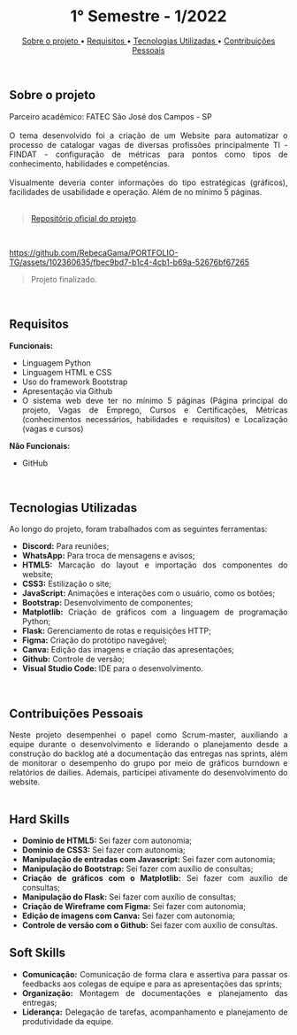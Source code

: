 <h1 align="center"> 1° Semestre - 1/2022 </h1>
<p align="center">
  <a href ="#sobre-o-projeto"> Sobre o projeto  </a>  • 
  <a href ="#requisitos"> Requisitos </a>  • 
  <a href ="#tecnologias-utilizadas"> Tecnologias Utilizadas </a>  •
  <a href ="#contribuições-pessoais"> Contribuições Pessoais </a>  
</p>

<br>

## Sobre o projeto 

<div align="justify">
  Parceiro acadêmico: FATEC São José dos Campos - SP
  <br><br>
  O tema desenvolvido foi a criação de um Website para automatizar o processo de catalogar vagas de diversas profissões principalmente TI - FINDAT - configuração de métricas para pontos como tipos de conhecimento, habilidades e competências. 
  <br><br>
  Visualmente deveria conter informações do tipo estratégicas (gráficos), facilidades de usabilidade e operação. Além de no mínimo 5 páginas.
<div><br>
  
> [Repositório oficial do projeto](https://github.com/atomofatec/API-FINDAT).

<br>

https://github.com/RebecaGama/PORTFOLIO-TG/assets/102360635/fbec9bd7-b1c4-4cb1-b69a-52676bf67265
> Projeto finalizado.

<br>
  
## Requisitos 
 
**Funcionais:**<br>
 - Linguagem Python
 - Linguagem HTML e CSS
 - Uso do framework Bootstrap
 - Apresentação via Github
 - O sistema web deve ter no mínimo 5 páginas (Página principal do projeto, Vagas de Emprego, Cursos e Certificações, Métricas (conhecimentos necessários, habilidades e requisitos) e Localização (vagas e cursos)

**Não Funcionais:**<br>
 - GitHub
<br>

## Tecnologias Utilizadas
Ao longo do projeto, foram trabalhados com as seguintes ferramentas:
<br>
  - **Discord:** Para reuniões;
  - **WhatsApp:** Para troca de mensagens e avisos;
  - **HTML5:** Marcação do layout e importação dos componentes do website; 
  - **CSS3:** Estilização o site;
  - **JavaScript:** Animações e interações com o usuário, como os botões;
  - **Bootstrap:** Desenvolvimento de componentes;
  - **Matplotlib:** Criação de gráficos com a linguagem de programação Python;
  - **Flask:** Gerenciamento de rotas e requisições HTTP;
  - **Figma:** Criação do protótipo navegável;
  - **Canva:** Edição das imagens e criação das apresentações;
  - **Github:** Controle de versão;
  - **Visual Studio Code:** IDE para o desenvolvimento.
  
<br>

## Contribuições Pessoais
<div align="justify">
Neste projeto desempenhei o papel como Scrum-master, auxiliando a equipe durante o desenvolvimento e liderando o planejamento desde a construção do backlog até a documentação das entregas nas sprints, além de monitorar o desempenho do grupo por meio de gráficos burndown e relatórios de dailies. Ademais, participei ativamente do desenvolvimento do website.
<div>

<br>

## Hard Skills
- **Dominio de HTML5:** Sei fazer com autonomia; <br>
- **Dominio de CSS3:** Sei fazer com autonomia; <br>
- **Manipulação de entradas com Javascript:** Sei fazer com autonomia; <br>
- **Manipulação do Bootstrap:** Sei fazer com auxílio de consultas; <br>
- **Criação de gráficos com o Matplotlib:** Sei fazer com auxílio de consultas; <br>
- **Manipulação do Flask:** Sei fazer com auxílio de consultas; <br>
- **Criação de Wireframe com Figma:** Sei fazer com autonomia; <br>
- **Edição de imagens com Canva:** Sei fazer com autonomia; <br>
- **Controle de versão com o Github:** Sei fazer com auxílio de consultas. <br>


## Soft Skills
 - **Comunicação:** Comunicação de forma clara e assertiva para passar os feedbacks aos colegas de equipe e para as apresentações das sprints; <br>
 - **Organização:** Montagem de documentações e planejamento das entregas; <br>
 - **Liderança:** Delegação de tarefas, acompanhamento e planejamento de produtividade da equipe. <br>
